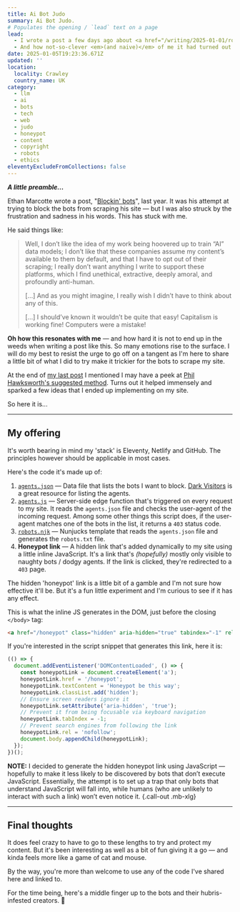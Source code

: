 ```yaml
---
title: Ai Bot Judo
summary: Ai Bot Judo.
# Populates the opening / `lead` text on a page
lead:
  - I wrote a post a few days ago about <a href="/writing/2025-01-01/robots-txt">my robots.txt file</a> &mdash; and how I thought I was being clever by disallowing OpenAI from indexing my personal website.
  - And how not-so-clever <em>(and naive)</em> of me it had turned out to be.
date: 2025-01-05T19:23:36.671Z
updated: ''
location:
  locality: Crawley
  country_name: UK
category:
  - llm
  - ai
  - bots
  - tech
  - web
  - judo
  - honeypot
  - content
  - copyright
  - robots
  - ethics
eleventyExcludeFromCollections: false
---
```


***A little preamble...***

Ethan Marcotte wrote a post, "[Blockin' bots](https://ethanmarcotte.com/wrote/blockin-bots/)", last year. It was his attempt at trying to block the bots from scraping his site &mdash; but I was also struck by the frustration and sadness in his words. This has stuck with me.

He said things like:

> Well, I don’t like the idea of my work being hoovered up to train “AI” data models; I don’t like that these companies assume my content’s available to them by default, and that I have to opt out of their scraping; I really don’t want anything I write to support these platforms, which I find unethical, extractive, deeply amoral, and profoundly anti-human.
>
> [...] And as you might imagine, I really wish I didn’t have to think about any of this.
>
> [...] I should’ve known it wouldn’t be quite that easy! Capitalism is working fine! Computers were a mistake!

**Oh how this resonates with me** &mdash; and how hard it is not to end up in the weeds when writing a post like this. So many emotions rise to the surface. I will do my best to resist the urge to go off on a tangent as I'm here to share a little bit of what I did to try make it trickier for the bots to scrape my site.

At the end of [my last post](/writing/2025-01-01/robots-txt) I mentioned I may have a peek at [Phil Hawksworth's suggested method](https://developers.netlify.com/guides/blocking-ai-bots-and-controlling-crawlers/). Turns out it helped immensely and sparked a few ideas that I ended up implementing on my site.

So here it is...

---

## My offering

It's worth bearing in mind my 'stack' is Eleventy, Netlify and GitHub. The principles however should be applicable in most cases.

Here's the code it's made up of:

1. [`agents.json`](https://github.com/brootaylor/brootaylor-v3/blob/main/src/_data/agents.json) &mdash; Data file that lists the bots I want to block. [Dark Visitors](https://darkvisitors.com/agents.json) is a great resource for listing the agents.
2. [`agents.js`](https://github.com/brootaylor/brootaylor-v3/blob/main/netlify/edge-functions/agents.js) &mdash; Server-side edge function that's triggered on every request to my site. It reads the `agents.json` file and checks the user-agent of the incoming request. Among some other things this script does, if the user-agent matches one of the bots in the list, it returns a `403` status code.
3. [`robots.njk`](https://github.com/brootaylor/brootaylor-v3/blob/main/src/robots.njk) &mdash; Nunjucks template that reads the `agents.json` file and generates the `robots.txt` file.
4. **Honeypot link** &mdash; A hidden link that's added dynamically to my site using a little inline JavaScript. It's a link that's *(hopefully)* mostly only visible to naughty bots / dodgy agents. If the link is clicked, they're redirected to a `403` page.

The hidden 'honeypot' link is a little bit of a gamble and I'm not sure how effective it'll be. But it's a fun little experiment and I'm curious to see if it has any effect.

This is what the inline JS generates in the DOM, just before the closing `</body>` tag:

```html
<a href="/honeypot" class="hidden" aria-hidden="true" tabindex="-1" rel="nofollow">Honeypot be this way</a>
```

If you're interested in the script snippet that generates this link, here it is:

```js
(() => {
  document.addEventListener('DOMContentLoaded', () => {
    const honeypotLink = document.createElement('a');
    honeypotLink.href = '/honeypot';
    honeypotLink.textContent = 'Honeypot be this way';
    honeypotLink.classList.add('hidden');
    // Ensure screen readers ignore it
    honeypotLink.setAttribute('aria-hidden', 'true');
    // Prevent it from being focusable via keyboard navigation
    honeypotLink.tabIndex = -1;
    // Prevent search engines from following the link
    honeypotLink.rel = 'nofollow';
    document.body.appendChild(honeypotLink);
  });
})();
```

**NOTE:** I decided to generate the hidden honeypot link using JavaScript &mdash; hopefully to make it less likely to be discovered by bots that don’t execute JavaScript. Essentially, the attempt is to set up a trap that only bots that understand JavaScript will fall into, while humans (who are unlikely to interact with such a link) won’t even notice it. {.call-out .mb-xlg}

---

## Final thoughts

It does feel crazy to have to go to these lengths to try and protect my content. But it's been interesting as well as a bit of fun giving it a go &mdash; and kinda feels more like a game of cat and mouse.

By the way, you're more than welcome to use any of the code I've shared here and linked to.

For the time being, here's a middle finger up to the bots and their hubris-infested creators. 🖕
